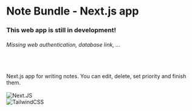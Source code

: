 # Note Bundle - Next.js app

### This web app is still in development!

###### Missing web authentication, database link, ...
\
\
Next.js app for writing notes. You can edit, delete, set priority and finish them.
\
\
![Next.JS](https://img.shields.io/badge/NextJS-555555?style=for-the-badge&logo=nextdotjs&logoColor=white)
\
![TailwindCSS](https://img.shields.io/badge/TailwindCSS-555555?style=for-the-badge&logo=tailwindcss&logoColorC=00bcff)
